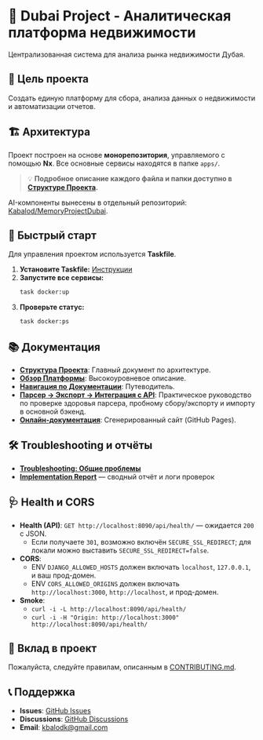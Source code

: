 
# 🚀 Dubai Project - Аналитическая платформа недвижимости

Централизованная система для анализа рынка недвижимости Дубая.

## 🎯 Цель проекта

Создать единую платформу для сбора, анализа данных о недвижимости и автоматизации отчетов.

## 🏗️ Архитектура

Проект построен на основе **монорепозитория**, управляемого с помощью **Nx**. Все основные сервисы находятся в папке `apps/`.

> 💡 **Подробное описание каждого файла и папки доступно в [Структуре Проекта](./docs/PROJECT_STRUCTURE.md).**

AI-компоненты вынесены в отдельный репозиторий: [Kabalod/MemoryProjectDubai](https://github.com/Kabalod/MemoryProjectDubai).

## 🚀 Быстрый старт

Для управления проектом используется **Taskfile**.

1.  **Установите Taskfile:** [Инструкции](https://taskfile.dev/installation/)
2.  **Запустите все сервисы:**
    ```bash
    task docker:up
    ```
3.  **Проверьте статус:**
    ```bash
    task docker:ps
    ```

## 📚 Документация

- **[Структура Проекта](./docs/PROJECT_STRUCTURE.md)**: Главный документ по архитектуре.
- **[Обзор Платформы](./docs/OVERVIEW.md)**: Высокоуровневое описание.
- **[Навигация по Документации](./docs/NAVIGATION.md)**: Путеводитель.
- **[Парсер → Экспорт → Интеграция с API](./docs/parser-api-integration.md)**: Практическое руководство по проверке здоровья парсера, пробному сбору/экспорту и импорту в основной бэкенд.
- **[Онлайн-документация](https://kabalod.github.io/Workerproject/)**: Сгенерированный сайт (GitHub Pages).

## 🛠️ Troubleshooting и отчёты

- **[Troubleshooting: Общие проблемы](./docs/troubleshooting/common-issues.md)**
- **[Implementation Report](./docs/IMPLEMENTATION_REPORT.md)** — сводный отчёт и логи проверок

## 🩺 Health и CORS

- **Health (API)**: `GET http://localhost:8090/api/health/` — ожидается `200` с JSON.
  - Если получаете `301`, возможно включён `SECURE_SSL_REDIRECT`; для локали можно выставить `SECURE_SSL_REDIRECT=false`.
- **CORS**:
  - ENV `DJANGO_ALLOWED_HOSTS` должен включать `localhost`, `127.0.0.1`, и ваш прод-домен.
  - ENV `CORS_ALLOWED_ORIGINS` должен включать `http://localhost:3000`, `http://localhost`, и прод-домен.
- **Smoke**:
  - `curl -i -L http://localhost:8090/api/health/`
  - `curl -i -H "Origin: http://localhost:3000" http://localhost:8090/api/health/`

## 🤝 Вклад в проект

Пожалуйста, следуйте правилам, описанным в [CONTRIBUTING.md](./docs/CONTRIBUTING.md).

## 📞 Поддержка

- **Issues**: [GitHub Issues](https://github.com/Kabalod/Workerproject/issues)
- **Discussions**: [GitHub Discussions](https://github.com/Kabalod/Workerproject/discussions)
- **Email**: kbalodk@gmail.com
